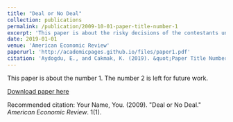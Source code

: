 ```yaml
---
title: "Deal or No Deal"
collection: publications
permalink: /publication/2009-10-01-paper-title-number-1
excerpt: 'This paper is about the risky decisions of the contestants under uncertainity.'
date: 2019-01-01
venue: 'American Economic Review'
paperurl: 'http://academicpages.github.io/files/paper1.pdf'
citation: 'Aydogdu, E., and Cakmak, K. (2019). &quot;Paper Title Number 1.&quot; <i>Journal 1</i>. 1(1).'
---
```

This paper is about the number 1. The number 2 is left for future work.

[Download paper here](http://academicpages.github.io/files/paper1.pdf)

Recommended citation: Your Name, You. (2009). "Deal or No Deal." <i>American Economic Review</i>. 1(1).
